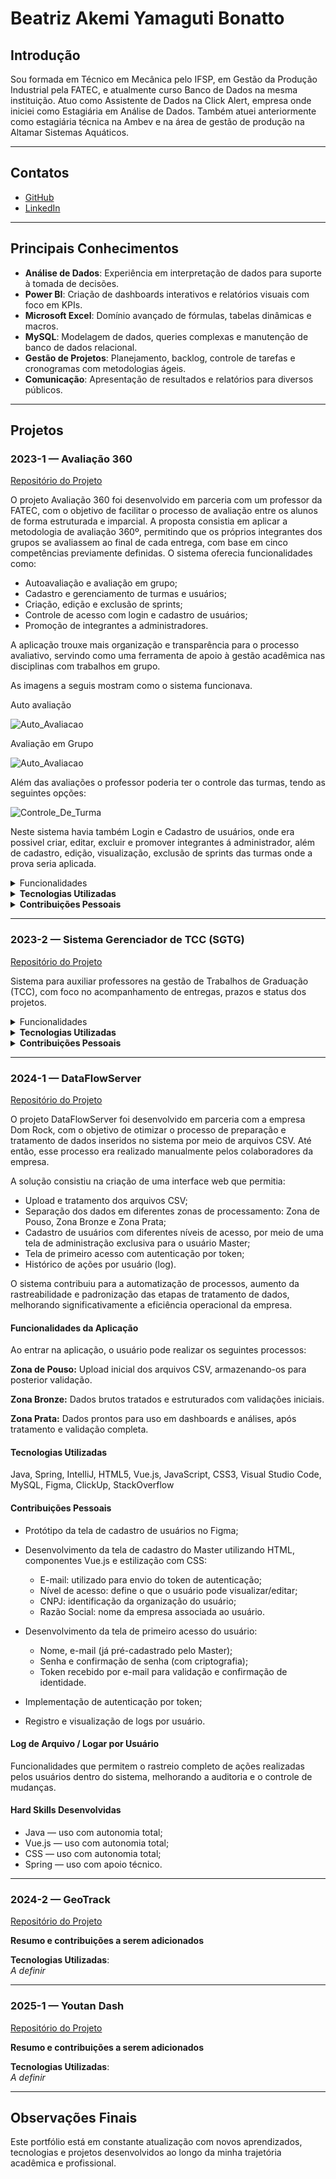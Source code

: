 # Beatriz Akemi Yamaguti Bonatto

## Introdução

Sou formada em Técnico em Mecânica pelo IFSP, em Gestão da Produção Industrial pela FATEC, e atualmente curso Banco de Dados na mesma instituição. Atuo como Assistente de Dados na Click Alert, empresa onde iniciei como Estagiária em Análise de Dados. Também atuei anteriormente como estagiária técnica na Ambev e na área de gestão de produção na Altamar Sistemas Aquáticos.

---

## Contatos

- [GitHub](https://github.com/BeatrizBonatto)  
- [LinkedIn](https://www.linkedin.com/in/beatriz-bonatto-263530156/)

---

## Principais Conhecimentos

- **Análise de Dados**: Experiência em interpretação de dados para suporte à tomada de decisões.  
- **Power BI**: Criação de dashboards interativos e relatórios visuais com foco em KPIs.  
- **Microsoft Excel**: Domínio avançado de fórmulas, tabelas dinâmicas e macros.  
- **MySQL**: Modelagem de dados, queries complexas e manutenção de banco de dados relacional.  
- **Gestão de Projetos**: Planejamento, backlog, controle de tarefas e cronogramas com metodologias ágeis.  
- **Comunicação**: Apresentação de resultados e relatórios para diversos públicos.

---

## Projetos

### 2023-1 — Avaliação 360  
[Repositório do Projeto](https://github.com/iNineBD/Aval360-1Sem2023)

O projeto Avaliação 360 foi desenvolvido em parceria com um professor da FATEC, com o objetivo de facilitar o processo de avaliação entre os alunos de forma estruturada e imparcial. A proposta consistia em aplicar a metodologia de avaliação 360º, permitindo que os próprios integrantes dos grupos se avaliassem ao final de cada entrega, com base em cinco competências previamente definidas.
O sistema oferecia funcionalidades como:
*	Autoavaliação e avaliação em grupo;
*	Cadastro e gerenciamento de turmas e usuários;
*	Criação, edição e exclusão de sprints;
* Controle de acesso com login e cadastro de usuários;
*	Promoção de integrantes a administradores.

A aplicação trouxe mais organização e transparência para o processo avaliativo, servindo como uma ferramenta de apoio à gestão acadêmica nas disciplinas com trabalhos em grupo.

As imagens a seguis mostram como o sistema funcionava.

Auto avaliação

![Auto_Avaliacao](https://github.com/BeatrizBonatto/Portifolio-TG/blob/main/Imagens/2023-01/Auto-Avaliacao.png)

Avaliação em Grupo

![Auto_Avaliacao](https://github.com/BeatrizBonatto/Portifolio-TG/blob/main/Imagens/2023-01/Avaliacao-Em-Grupo.png)

Além das avaliações o professor poderia ter o controle das turmas, tendo as seguintes opções: 

![Controle_De_Turma](https://github.com/BeatrizBonatto/Portifolio-TG/blob/main/Imagens/2023-01/Controle-de-Turmas.png)

Neste sistema havia também Login e Cadastro de usuários, onde era possivel criar, editar, excluir e promover integrantes á administrador, além de cadastro, edição, visualização, exclusão de sprints das turmas onde a prova seria aplicada.

<details>
  <summary> Funcionalidades </summary>  
- Autoavaliação e avaliação entre colegas  
- Cadastro e gerenciamento de turmas  
- Criação e edição de sprints  
- Sistema de login com hierarquia de permissões  
</details>

<details> 
  <summary><strong> Tecnologias Utilizadas  </strong></summary>  
Python, Git, Visual Studio Code, Canva, Microsoft Excel, Monday, Microsoft Teams
</details>

<details>
  <summary><strong> Contribuições Pessoais </strong></summary>  
- Scrum Master: controle de burndown, tarefas e horas  
- Criação do backlog e fluxograma do projeto  
- Funcionalidade de visualização e edição de times  
- Feedback de avaliações
</details>

---

### 2023-2 — Sistema Gerenciador de TCC (SGTG)  
[Repositório do Projeto](https://github.com/iNineBD/SGTG-2Sem2023)

Sistema para auxiliar professores na gestão de Trabalhos de Graduação (TCC), com foco no acompanhamento de entregas, prazos e status dos projetos.  

<details>
  <summary> Funcionalidades </summary>  
- Cadastro de alunos, orientadores e professores  
- Filtros por e-mail  
- Relatórios gerenciais de entregas e elegibilidade para defesa
</details>

<details> 
  <summary><strong> Tecnologias Utilizadas </strong></summary> 
Java, Eclipse, Scene Builder, MySQL, Figma, ClickUp
</details>

<details>
  <summary><strong> Contribuições Pessoais </strong></summary>  
  
- Product Owner: gerenciamento de backlog e comunicação com o cliente
  
- Desenvolvimento de filtros e relatórios personalizados  
  
</details>

---

### 2024-1 — DataFlowServer

[Repositório do Projeto](https://github.com/iNineBD/DataFlow-3Sem2024.git)

O projeto DataFlowServer foi desenvolvido em parceria com a empresa Dom Rock, com o objetivo de otimizar o processo de preparação e tratamento de dados inseridos no sistema por meio de arquivos CSV. Até então, esse processo era realizado manualmente pelos colaboradores da empresa.

A solução consistiu na criação de uma interface web que permitia:

* Upload e tratamento dos arquivos CSV;
* Separação dos dados em diferentes zonas de processamento: Zona de Pouso, Zona Bronze e Zona Prata;
* Cadastro de usuários com diferentes níveis de acesso, por meio de uma tela de administração exclusiva para o usuário Master;
* Tela de primeiro acesso com autenticação por token;
* Histórico de ações por usuário (log).

O sistema contribuiu para a automatização de processos, aumento da rastreabilidade e padronização das etapas de tratamento de dados, melhorando significativamente a eficiência operacional da empresa.

#### Funcionalidades da Aplicação

Ao entrar na aplicação, o usuário pode realizar os seguintes processos:

**Zona de Pouso:** Upload inicial dos arquivos CSV, armazenando-os para posterior validação.

**Zona Bronze:** Dados brutos tratados e estruturados com validações iniciais.

**Zona Prata:** Dados prontos para uso em dashboards e análises, após tratamento e validação completa.

#### Tecnologias Utilizadas

Java, Spring, IntelliJ, HTML5, Vue.js, JavaScript, CSS3, Visual Studio Code, MySQL, Figma, ClickUp, StackOverflow

#### Contribuições Pessoais

* Protótipo da tela de cadastro de usuários no Figma;

* Desenvolvimento da tela de cadastro do Master utilizando HTML, componentes Vue.js e estilização com CSS:

  * E-mail: utilizado para envio do token de autenticação;
  * Nível de acesso: define o que o usuário pode visualizar/editar;
  * CNPJ: identificação da organização do usuário;
  * Razão Social: nome da empresa associada ao usuário.

* Desenvolvimento da tela de primeiro acesso do usuário:

  * Nome, e-mail (já pré-cadastrado pelo Master);
  * Senha e confirmação de senha (com criptografia);
  * Token recebido por e-mail para validação e confirmação de identidade.

* Implementação de autenticação por token;

* Registro e visualização de logs por usuário.

#### Log de Arquivo / Logar por Usuário

Funcionalidades que permitem o rastreio completo de ações realizadas pelos usuários dentro do sistema, melhorando a auditoria e o controle de mudanças.

#### Hard Skills Desenvolvidas

* Java — uso com autonomia total;
* Vue.js — uso com autonomia total;
* CSS — uso com autonomia total;
* Spring — uso com apoio técnico.

---------

### 2024-2 — GeoTrack  
[Repositório do Projeto](https://github.com/iNineBD/GeoTrack-4Sem2024.git)

**Resumo e contribuições a serem adicionados**

**Tecnologias Utilizadas**:  
*A definir*

---

### 2025-1 — Youtan Dash  
[Repositório do Projeto](https://github.com/manolito-fatec/dashflow-2025-1.git)

**Resumo e contribuições a serem adicionados**

**Tecnologias Utilizadas**:  
*A definir*

---

## Observações Finais

Este portfólio está em constante atualização com novos aprendizados, tecnologias e projetos desenvolvidos ao longo da minha trajetória acadêmica e profissional.
